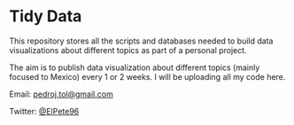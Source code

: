 # Tidy Data
This repository stores all the scripts and databases needed to build data visualizations about different topics as part of a personal project. 

The aim is to publish data visualization about different topics (mainly focused to Mexico) every 1 or 2 weeks. I will be uploading all my code here.

Email: pedroj.tol@gmail.com

Twitter: [@ElPete96](https://twitter.com/ElPete96)
